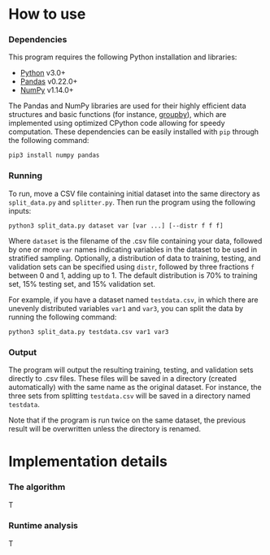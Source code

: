 # How to use #

### Dependencies ###

This program requires the following Python installation and libraries:
* [Python](https://www.python.org) v3.0+
* [Pandas](https://pandas.pydata.org) v0.22.0+
* [NumPy](http://www.numpy.org) v1.14.0+

The Pandas and NumPy libraries are used for their highly efficient data structures and basic functions (for instance, [groupby](https://pandas.pydata.org/pandas-docs/stable/generated/pandas.DataFrame.groupby.html)), which are implemented using optimized CPython code allowing for speedy computation. These dependencies can be easily installed with `pip` through the following command:

```shell
pip3 install numpy pandas
```

### Running ###

To run, move a CSV file containing initial dataset into the same directory as `split_data.py` and `splitter.py`. Then run the program using the following inputs:

```shell
python3 split_data.py dataset var [var ...] [--distr f f f]
```

Where `dataset` is the filename of the .csv file containing your data, followed by one or more `var` names indicating variables in the dataset to be used in stratified sampling. Optionally, a distribution of data to training, testing, and validation sets can be specified using `distr`, followed by three fractions `f` between 0 and 1, adding up to 1. The default distribution is 70% to training set, 15% testing set, and 15% validation set.

For example, if you have a dataset named `testdata.csv`, in which there are unevenly distributed variables `var1` and `var3`, you can split the data by running the following command:

```shell
python3 split_data.py testdata.csv var1 var3
```

### Output ###

The program will output the resulting training, testing, and validation sets directly to .csv files. These files will be saved in a directory (created automatically) with the same name as the original dataset. For instance, the three sets from splitting `testdata.csv` will be saved in a directory named `testdata`.

Note that if the program is run twice on the same dataset, the previous result will be overwritten unless the directory is renamed.

# Implementation details #

### The algorithm ###

T

### Runtime analysis ###

T
